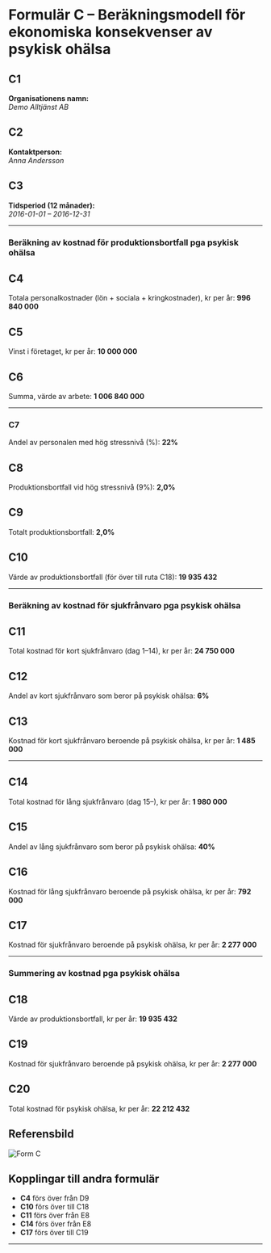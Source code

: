 # Formulär C – Beräkningsmodell för ekonomiska konsekvenser av psykisk ohälsa

## C1
**Organisationens namn:**  
*Demo Alltjänst AB*

## C2
**Kontaktperson:**  
*Anna Andersson*

## C3
**Tidsperiod (12 månader):**  
*2016-01-01 – 2016-12-31*

---

### Beräkning av kostnad för produktionsbortfall pga psykisk ohälsa

## C4
Totala personalkostnader (lön + sociala + kringkostnader), kr per år: **996 840 000**

## C5
Vinst i företaget, kr per år: **10 000 000**

## C6
Summa, värde av arbete: **1 006 840 000**

---

### C7
Andel av personalen med hög stressnivå (%): **22%**

## C8
Produktionsbortfall vid hög stressnivå (9%): **2,0%**

## C9
Totalt produktionsbortfall: **2,0%**

## C10
Värde av produktionsbortfall (för över till ruta C18): **19 935 432**

---

### Beräkning av kostnad för sjukfrånvaro pga psykisk ohälsa

## C11
Total kostnad för kort sjukfrånvaro (dag 1–14), kr per år: **24 750 000**

## C12
Andel av kort sjukfrånvaro som beror på psykisk ohälsa: **6%**

## C13
Kostnad för kort sjukfrånvaro beroende på psykisk ohälsa, kr per år: **1 485 000**

---

## C14
Total kostnad för lång sjukfrånvaro (dag 15–), kr per år: **1 980 000**

## C15
Andel av lång sjukfrånvaro som beror på psykisk ohälsa: **40%**

## C16
Kostnad för lång sjukfrånvaro beroende på psykisk ohälsa, kr per år: **792 000**

## C17
Kostnad för sjukfrånvaro beroende på psykisk ohälsa, kr per år: **2 277 000**

---

### Summering av kostnad pga psykisk ohälsa

## C18
Värde av produktionsbortfall, kr per år: **19 935 432**

## C19
Kostnad för sjukfrånvaro beroende på psykisk ohälsa, kr per år: **2 277 000**

## C20
Total kostnad för psykisk ohälsa, kr per år: **22 212 432**

## Referensbild
![Form C](../Pics/Form%20C.png)

## Kopplingar till andra formulär

- **C4** förs över från D9
- **C10** förs över till C18
- **C11** förs över från E8
- **C14** förs över från E8
- **C17** förs över till C19

--- 